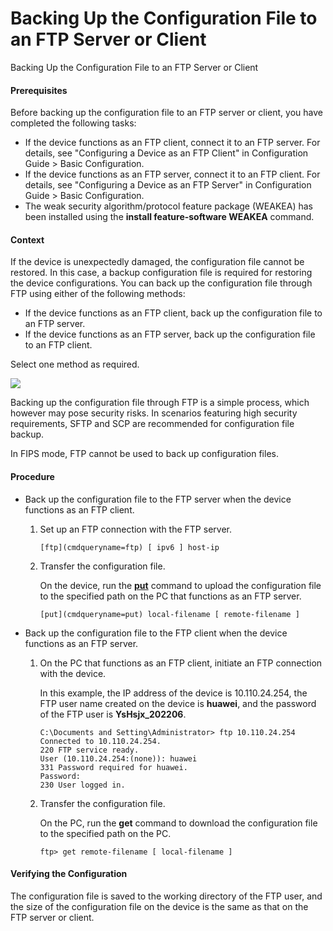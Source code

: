 Backing Up the Configuration File to an FTP Server or Client
============================================================

Backing Up the Configuration File to an FTP Server or Client

#### Prerequisites

Before backing up the configuration file to an FTP server or client, you have completed the following tasks:

* If the device functions as an FTP client, connect it to an FTP server. For details, see "Configuring a Device as an FTP Client" in Configuration Guide > Basic Configuration.
* If the device functions as an FTP server, connect it to an FTP client. For details, see "Configuring a Device as an FTP Server" in Configuration Guide > Basic Configuration.
* The weak security algorithm/protocol feature package (WEAKEA) has been installed using the **install feature-software WEAKEA** command.


#### Context

If the device is unexpectedly damaged, the configuration file cannot be restored. In this case, a backup configuration file is required for restoring the device configurations. You can back up the configuration file through FTP using either of the following methods:

* If the device functions as an FTP client, back up the configuration file to an FTP server.
* If the device functions as an FTP server, back up the configuration file to an FTP client.

Select one method as required.

![](public_sys-resources/note_3.0-en-us.png) 

Backing up the configuration file through FTP is a simple process, which however may pose security risks. In scenarios featuring high security requirements, SFTP and SCP are recommended for configuration file backup.

In FIPS mode, FTP cannot be used to back up configuration files.



#### Procedure

* Back up the configuration file to the FTP server when the device functions as an FTP client.
  1. Set up an FTP connection with the FTP server.
     
     
     ```
     [ftp](cmdqueryname=ftp) [ ipv6 ] host-ip
     ```
  2. Transfer the configuration file.
     
     
     
     On the device, run the [**put**](cmdqueryname=put) command to upload the configuration file to the specified path on the PC that functions as an FTP server.
     
     ```
     [put](cmdqueryname=put) local-filename [ remote-filename ]
     ```
* Back up the configuration file to the FTP client when the device functions as an FTP server.
  1. On the PC that functions as an FTP client, initiate an FTP connection with the device.
     
     
     
     In this example, the IP address of the device is 10.110.24.254, the FTP user name created on the device is **huawei**, and the password of the FTP user is **YsHsjx\_202206**.
     
     ```
     C:\Documents and Setting\Administrator> ftp 10.110.24.254
     Connected to 10.110.24.254.
     220 FTP service ready.
     User (10.110.24.254:(none)): huawei
     331 Password required for huawei.
     Password:
     230 User logged in.
     ```
  2. Transfer the configuration file.
     
     
     
     On the PC, run the **get** command to download the configuration file to the specified path on the PC.
     
     ```
     ftp> get remote-filename [ local-filename ]
     ```

#### Verifying the Configuration

The configuration file is saved to the working directory of the FTP user, and the size of the configuration file on the device is the same as that on the FTP server or client.
